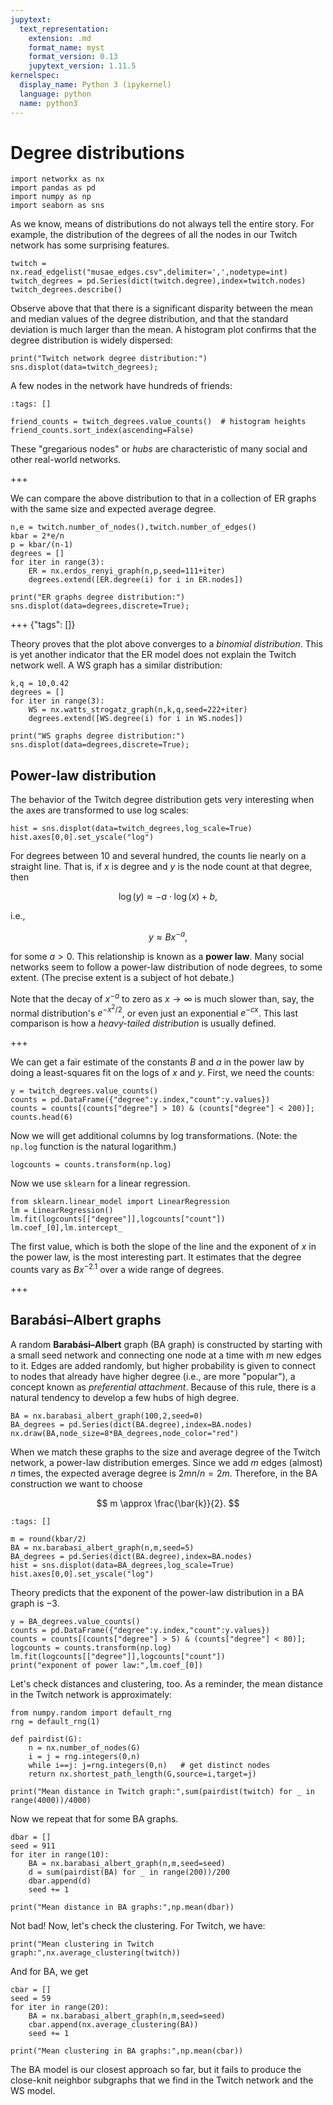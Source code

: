 ```yaml
---
jupytext:
  text_representation:
    extension: .md
    format_name: myst
    format_version: 0.13
    jupytext_version: 1.11.5
kernelspec:
  display_name: Python 3 (ipykernel)
  language: python
  name: python3
---
```


# Degree distributions

```{code-cell} ipython3
import networkx as nx
import pandas as pd
import numpy as np
import seaborn as sns
```

As we know, means of distributions do not always tell the entire story. For example, the distribution of the degrees of all the nodes in our Twitch network has some surprising features.

```{code-cell} ipython3
twitch = nx.read_edgelist("musae_edges.csv",delimiter=',',nodetype=int)
twitch_degrees = pd.Series(dict(twitch.degree),index=twitch.nodes)
twitch_degrees.describe()
```

Observe above that that there is a significant disparity between the mean and median values of the degree distribution, and that the standard deviation is much larger than the mean. A histogram plot confirms that the degree distribution is widely dispersed:

```{code-cell} ipython3
print("Twitch network degree distribution:")
sns.displot(data=twitch_degrees);
```

A few nodes in the network have hundreds of friends:

```{code-cell} ipython3
:tags: []

friend_counts = twitch_degrees.value_counts()  # histogram heights
friend_counts.sort_index(ascending=False)
```

These "gregarious nodes" or *hubs* are characteristic of many social and other real-world networks.

+++

We can compare the above distribution to that in a collection of ER graphs with the same size and expected average degree.

```{code-cell} ipython3
n,e = twitch.number_of_nodes(),twitch.number_of_edges()
kbar = 2*e/n
p = kbar/(n-1)
degrees = []
for iter in range(3):
    ER = nx.erdos_renyi_graph(n,p,seed=111+iter)
    degrees.extend([ER.degree(i) for i in ER.nodes])

print("ER graphs degree distribution:")
sns.displot(data=degrees,discrete=True);
```

+++ {"tags": []}

Theory proves that the plot above converges to a *binomial distribution*. This is yet another indicator that the ER model does not explain the Twitch network well. A WS graph has a similar distribution:

```{code-cell} ipython3
k,q = 10,0.42
degrees = []
for iter in range(3):
    WS = nx.watts_strogatz_graph(n,k,q,seed=222+iter)
    degrees.extend([WS.degree(i) for i in WS.nodes])

print("WS graphs degree distribution:")
sns.displot(data=degrees,discrete=True);
```

## Power-law distribution

The behavior of the Twitch degree distribution gets very interesting when the axes are transformed to use log scales:

```{code-cell} ipython3
hist = sns.displot(data=twitch_degrees,log_scale=True)
hist.axes[0,0].set_yscale("log")
```

For degrees between 10 and several hundred, the counts lie nearly on a straight line. That is, if $x$ is degree and $y$ is the node count at that degree, then

$$
\log(y) \approx  - a\cdot \log(x) + b,
$$

i.e.,

$$
y \approx B x^{-a},
$$

for some $a > 0$. This relationship is known as a **power law**. Many social networks seem to follow a power-law distribution of node degrees, to some extent. (The precise extent is a subject of hot debate.)

Note that the decay of $x^{-a}$ to zero as $x\to\infty$ is much slower than, say, the normal distribution's $e^{-x^2/2}$, or even just an exponential $e^{-cx}$. This last comparison is how a *heavy-tailed distribution* is usually defined. 

+++

We can get a fair estimate of the constants $B$ and $a$ in the power law by doing a least-squares fit on the logs of $x$ and $y$. First, we need the counts:

```{code-cell} ipython3
y = twitch_degrees.value_counts()
counts = pd.DataFrame({"degree":y.index,"count":y.values})
counts = counts[(counts["degree"] > 10) & (counts["degree"] < 200)];
counts.head(6)
```

Now we will get additional columns by log transformations. (Note: the `np.log` function is the natural logarithm.)

```{code-cell} ipython3
logcounts = counts.transform(np.log)
```

Now we use `sklearn` for a linear regression.

```{code-cell} ipython3
from sklearn.linear_model import LinearRegression
lm = LinearRegression()
lm.fit(logcounts[["degree"]],logcounts["count"])
lm.coef_[0],lm.intercept_
```

The first value, which is both the slope of the line and the exponent of $x$ in the power law, is the most interesting part. It estimates that the degree counts vary as $Bx^{-2.1}$ over a wide range of degrees.

+++

## Barabási–Albert graphs

A random **Barabási–Albert** graph (BA graph) is constructed by starting with a small seed network and connecting one node at a time with $m$ new edges to it. Edges are added randomly, but higher probability is given to connect to nodes that already have higher degree (i.e., are more "popular"), a concept known as *preferential attachment*. Because of this rule, there is a natural tendency to develop a few hubs of high degree.

```{code-cell} ipython3
BA = nx.barabasi_albert_graph(100,2,seed=0)
BA_degrees = pd.Series(dict(BA.degree),index=BA.nodes)
nx.draw(BA,node_size=8*BA_degrees,node_color="red")
```

When we match these graphs to the size and average degree of the Twitch network, a power-law distribution emerges.
Since we add $m$ edges (almost) $n$ times, the expected average degree is $2mn/n=2m$. Therefore, in the BA construction we want to choose 

$$
m \approx \frac{\bar{k}}{2}. 
$$


```{code-cell} ipython3
:tags: []

m = round(kbar/2)
BA = nx.barabasi_albert_graph(n,m,seed=5)
BA_degrees = pd.Series(dict(BA.degree),index=BA.nodes)
hist = sns.displot(data=BA_degrees,log_scale=True)
hist.axes[0,0].set_yscale("log")
```

Theory predicts that the exponent of the power-law distribution in a BA graph is $-3$.

```{code-cell} ipython3
y = BA_degrees.value_counts()
counts = pd.DataFrame({"degree":y.index,"count":y.values})
counts = counts[(counts["degree"] > 5) & (counts["degree"] < 80)];
logcounts = counts.transform(np.log)
lm.fit(logcounts[["degree"]],logcounts["count"])
print("exponent of power law:",lm.coef_[0])
```

Let's check distances and clustering, too. As a reminder, the mean distance in the Twitch network is approximately:

```{code-cell} ipython3
from numpy.random import default_rng
rng = default_rng(1)

def pairdist(G):
    n = nx.number_of_nodes(G)
    i = j = rng.integers(0,n)
    while i==j: j=rng.integers(0,n)   # get distinct nodes
    return nx.shortest_path_length(G,source=i,target=j)

print("Mean distance in Twitch graph:",sum(pairdist(twitch) for _ in range(4000))/4000)
```

Now we repeat that for some BA graphs.

```{code-cell} ipython3
dbar = []
seed = 911
for iter in range(10):
    BA = nx.barabasi_albert_graph(n,m,seed=seed)
    d = sum(pairdist(BA) for _ in range(200))/200
    dbar.append(d)
    seed += 1

print("Mean distance in BA graphs:",np.mean(dbar))
```

Not bad! Now, let's check the clustering. For Twitch, we have:

```{code-cell} ipython3
print("Mean clustering in Twitch graph:",nx.average_clustering(twitch))
```

And for BA, we get

```{code-cell} ipython3
cbar = []
seed = 59
for iter in range(20):
    BA = nx.barabasi_albert_graph(n,m,seed=seed)
    cbar.append(nx.average_clustering(BA))
    seed += 1
    
print("Mean clustering in BA graphs:",np.mean(cbar))
```

The BA model is our closest approach so far, but it fails to produce the close-knit neighbor subgraphs that we find in the Twitch network and the WS model.
